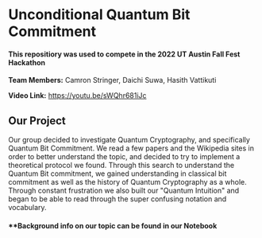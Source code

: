 # Unconditional Quantum Bit Commitment
#### This repositiory was used to compete in the 2022 UT Austin Fall Fest Hackathon


**Team Members:** Camron Stringer, Daichi Suwa, Hasith Vattikuti

**Video Link:** https://youtu.be/sWQhr681iJc


## Our Project
Our group decided to investigate Quantum Cryptography, and specifically Quantum Bit Commitment. We read a few papers and the Wikipedia sites in order to better understand the topic, and decided to try to implement a theoretical protocol we found. Through this search to understand the Quantum Bit commitment, we gained understanding in classical bit commitment as well as the history of Quantum Cryptography as a whole. Through constant frustration we also built our "Quantum Intuition" and began to be able to read through the super confusing notation and vocabulary.


#### **Background info on our topic can be found in our Notebook
